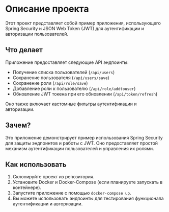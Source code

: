 # Описание проекта

Этот проект представляет собой пример приложения, использующего Spring Security и JSON Web Token (JWT) для аутентификации и авторизации пользователей.

## Что делает

Приложение предоставляет следующие API эндпоинты:
- Получение списка пользователей (`/api/users`)
- Сохранение пользователя (`/api/users/save`)
- Сохранение роли (`/api/role/save`)
- Добавление роли к пользователю (`/api/role/addtouser`)
- Обновление JWT токена при его обновлении (`/api/token/refresh`)

Оно также включает кастомные фильтры аутентификации и авторизации.

## Зачем?

Это приложение демонстрирует пример использования Spring Security для защиты эндпоинтов и работы с JWT. Оно предоставляет простой механизм аутентификации пользователей и управления их ролями.

## Как использовать

1. Склонируйте проект из репозитория.
2. Установите Docker и Docker-Compose (если планируете запускать в контейнере).
3. Запустите приложение с помощью `docker-compose up`.
4. Вы можете использовать эндпоинты для тестирования функционала аутентификации и авторизации.
